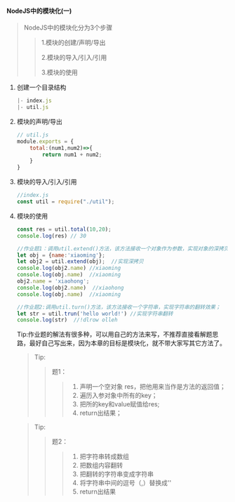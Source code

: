 #### NodeJS中的模块化(一)

> NodeJS中的模块化分为3个步骤
>
> > 1.模块的创建/声明/导出
> >
> > 2.模块的导入/引入/引用
> >
> > 3.模块的使用

1. 创建一个目录结构

   ```javascript
   |- index.js
   |- util.js
   ```

2. 模块的声明/导出

   ```javascript
   // util.js
   module.exports = {
       total:(num1,num2)=>{
           return num1 + num2;
       }
   }
   ```

 2. 模块的导入/引入/引用

    ```javascript
    //index.js
    const util = require("./util"); 
    ```

4. 模块的使用

   ```javascript
   const res = util.total(10,20);
   console.log(res) // 30
   
   //作业题1：调用util.extend()方法，该方法接收一个对象作为参数，实现对象的深拷贝；
   let obj = {name:'xiaoming'};
   let obj2 = util.extend(obj);  //实现深拷贝
   console.log(obj2.name) //xiaoming
   console.log(obj.name)  //xiaoming
   obj2.name = 'xiaohong';
   console.log(obj2.name)  //xiaohong
   console.log(obj.name)  //xiaoming
   
   //作业题2:调用util.turn()方法，该方法接收一个字符串，实现字符串的翻转效果；
   let str = util.trun('hello world!') //实现字符串翻转
   console.log(str)  //!dlrow olleh
   ```

   Tip:作业题的解法有很多种，可以用自己的方法来写，不推荐直接看解题思路，最好自己写出来，因为本章的目标是模块化，就不带大家写其它方法了。

   > Tip:
   >
   > > 题1：
   > >
   > > > 1. 声明一个空对象 res，把他用来当作是方法的返回值；
   > > > 2. 遍历入参对象中所有的key；
   > > > 3. 把所的key和value赋值给res;
   > > > 4. return出结果；

   > Tip:
   >
   > > 题2：
   > >
   > > > 1. 把字符串转成数组
   > > > 2. 把数组内容翻转
   > > > 3. 把翻转的字符串变成字符串
   > > > 4. 将字符串中间的逗号（,）替换成''
   > > > 5. return出结果

   

